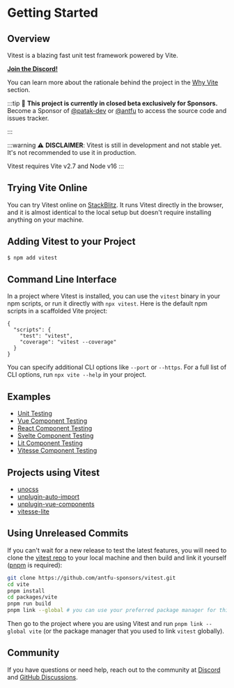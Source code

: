 # Getting Started

## Overview

Vitest is a blazing fast unit test framework powered by Vite.

[**Join the Discord!**](https://discord.com/invite/2zYZNngd7y)

You can learn more about the rationale behind the project in the [Why Vite](./why) section.

:::tip
💖 **This project is currently in closed beta exclusively for Sponsors.**<br>
Become a Sponsor of [@patak-dev](https://github.com/sponsors/patak-dev) or [@antfu](https://github.com/sponsors/antfu) to access the source code and issues tracker.

:::

:::warning
⚠️ **DISCLAIMER**: Vitest is still in development and not stable yet. It's not recommended to use it in production.

Vitest requires Vite v2.7 and Node v16
:::

## Trying Vite Online

You can try Vitest online on [StackBlitz](https://stackblitz.com/edit/node-8hobg2?file=test%2Fbasic.test.ts&view=editor). It runs Vitest directly in the browser, and it is almost identical to the local setup but doesn't require installing anything on your machine.

## Adding Vitest to your Project

```bash
$ npm add vitest
```

## Command Line Interface

In a project where Vitest is installed, you can use the `vitest` binary in your npm scripts, or run it directly with `npx vitest`. Here is the default npm scripts in a scaffolded Vite project:

<!-- prettier-ignore -->
```json5
{
  "scripts": {
    "test": "vitest",
    "coverage": "vitest --coverage"
  }
}
```

You can specify additional CLI options like `--port` or `--https`. For a full list of CLI options, run `npx vite --help` in your project.

## Examples

- [Unit Testing](https://github.com/antfu-sponsors/vitest/tree/main/test/core)
- [Vue Component Testing](https://github.com/antfu-sponsors/vitest/tree/main/test/vue)
- [React Component Testing](https://github.com/antfu-sponsors/vitest/tree/main/test/react)
- [Svelte Component Testing](https://github.com/antfu-sponsors/vitest/tree/main/test/svelte)
- [Lit Component Testing](https://github.com/antfu-sponsors/vitest/tree/main/test/lit)
- [Vitesse Component Testing](https://github.com/antfu-sponsors/vitest/tree/main/test/vitesse)

## Projects using Vitest

- [unocss](https://github.com/antfu/unocss)
- [unplugin-auto-import](https://github.com/antfu/unplugin-auto-import)
- [unplugin-vue-components](https://github.com/antfu/unplugin-vue-components)
- [vitesse-lite](https://github.com/antfu/vitesse-lite)

## Using Unreleased Commits

If you can't wait for a new release to test the latest features, you will need to clone the [vitest repo](https://github.com/antfu-sponsors/vitest) to your local machine and then build and link it yourself ([pnpm](https://pnpm.io/) is required):

```bash
git clone https://github.com/antfu-sponsors/vitest.git
cd vite
pnpm install
cd packages/vite
pnpm run build
pnpm link --global # you can use your preferred package manager for this step
```

Then go to the project where you are using Vitest and run `pnpm link --global vite` (or the package manager that you used to link `vitest` globally).

## Community

If you have questions or need help, reach out to the community at [Discord](https://discord.com/invite/2zYZNngd7y) and [GitHub Discussions](https://github.com/antfu-sponsors/vitest/discussions).

